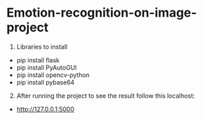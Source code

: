 # Emotion-recognition-on-image-project

1. Libraries to install
- pip install flask
- pip install PyAutoGUI
- pip install opencv-python
- pip install pybase64

2. After running the project to see the result follow this localhost:
-  http://127.0.0.1:5000
